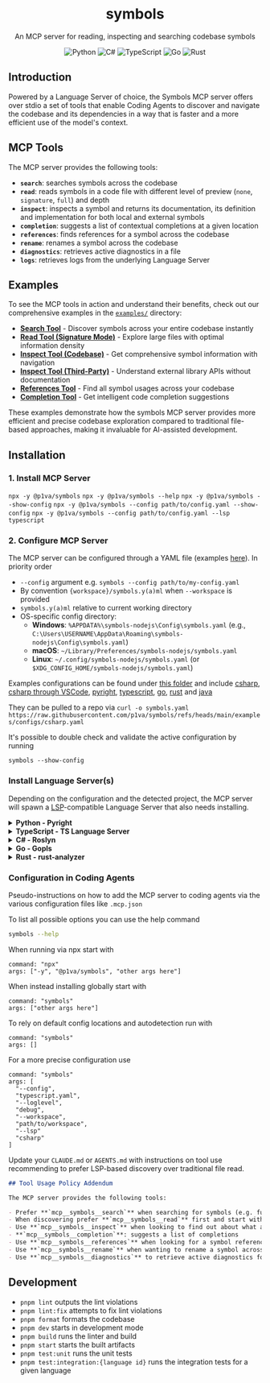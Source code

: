 <div align="center">

# symbols

An MCP server for reading, inspecting and searching codebase symbols

![Python](https://img.shields.io/badge/python-3670A0?&logo=python&logoColor=ffdd54)
![C#](https://img.shields.io/badge/c%23-%23239120.svg?logo=csharp&logoColor=white)
![TypeScript](https://img.shields.io/badge/typescript-%23007ACC.svg?logo=typescript&logoColor=white)
![Go](https://img.shields.io/badge/go-%2300ADD8.svg?logo=go&logoColor=white)
![Rust](https://img.shields.io/badge/rust-%23000000.svg?logo=rust&logoColor=white)

</div>

## Introduction

Powered by a Language Server of choice, the Symbols MCP server offers over stdio a set of tools that enable Coding Agents to discover and navigate the codebase and its dependencies in a way that is faster and a more efficient use of the model's context.

## MCP Tools

The MCP server provides the following tools:

- **`search`**: searches symbols across the codebase
- **`read`**: reads symbols in a code file with different level of preview (`none`, `signature`, `full`) and depth
- **`inspect`**: inspects a symbol and returns its documentation, its definition and implementation for both local and external symbols
- **`completion`**: suggests a list of contextual completions at a given location
- **`references`**: finds references for a symbol across the codebase
- **`rename`**: renames a symbol across the codebase
- **`diagnostics`**: retrieves active diagnostics in a file
- **`logs`**: retrieves logs from the underlying Language Server

## Examples

To see the MCP tools in action and understand their benefits, check out our comprehensive examples in the [`examples/`](examples/) directory:

- **[Search Tool](examples/01-search.md)** - Discover symbols across your entire codebase instantly
- **[Read Tool (Signature Mode)](examples/02-read-signature-mode.md)** - Explore large files with optimal information density
- **[Inspect Tool (Codebase)](examples/03-inspect-codebase-symbol.md)** - Get comprehensive symbol information with navigation
- **[Inspect Tool (Third-Party)](examples/04-inspect-third-party-library.md)** - Understand external library APIs without documentation
- **[References Tool](examples/05-references.md)** - Find all symbol usages across your codebase
- **[Completion Tool](examples/06-completion.md)** - Get intelligent code completion suggestions

These examples demonstrate how the symbols MCP server provides more efficient and precise codebase exploration compared to traditional file-based approaches, making it invaluable for AI-assisted development.

## Installation

### 1. Install MCP Server

`npx -y @p1va/symbols`
`npx -y @p1va/symbols --help`
`npx -y @p1va/symbols --show-config`
`npx -y @p1va/symbols --config path/to/config.yaml --show-config`
`npx -y @p1va/symbols --config path/to/config.yaml --lsp typescript`


### 2. Configure MCP Server

The MCP server can be configured through a YAML file (examples [here](examples/configs/)). In priority order

- `--config` argument e.g. `symbols --config path/to/my-config.yaml`
- By convention `{workspace}/symbols.y(a)ml` when `--workspace` is provided
- `symbols.y(a)ml` relative to current working directory
- OS-specific config directory:
  - **Windows**: `%APPDATA%\symbols-nodejs\Config\symbols.yaml` (e.g., `C:\Users\USERNAME\AppData\Roaming\symbols-nodejs\Config\symbols.yaml`)
  - **macOS**: `~/Library/Preferences/symbols-nodejs/symbols.yaml`
  - **Linux**: `~/.config/symbols-nodejs/symbols.yaml` (or `$XDG_CONFIG_HOME/symbols-nodejs/symbols.yaml`)

Examples configurations can be found under [this folder](examples/configs/) and include [csharp](examples/configs/csharp.yaml), [csharp through VSCode](examples/configs/vscode-csharp.yaml), [pyright](examples/configs/pyright.yaml), [typescript](examples/configs/typescript.yaml), [go](examples/configs/rust.yaml), [rust](examples/configs/go.yaml) and [java](examples/configs/java.yaml)

They can be pulled to a repo via
`curl -o symbols.yaml https://raw.githubusercontent.com/p1va/symbols/refs/heads/main/examples/configs/csharp.yaml`

It's possible to double check and validate the active configuration by running

`symbols --show-config`

### Install Language Server(s)

Depending on the configuration and the detected project, the MCP server will spawn a [LSP](https://microsoft.github.io/language-server-protocol/)-compatible Language Server that also needs installing.

<details>

<summary><b>Python - Pyright</b></summary>

### Installation

```sh
npm install -g pyright
```

To double-check the outcome of the installation run the command below

```sh
pyright-langserver --stdio
```

### Troubleshooting

A sympthom of Pyright not being properly configured is the `diagnostics` tool only reporting module import errors even when none appear in the IDE.

You can update your `pyproject.toml` to correctly point it to the virtual environment location.

```toml
[tool.pyright]
venvPath = "."
venv = ".venv"
```

</details>

<details>

<summary><b>TypeScript - TS Language Server</b></summary>

### Installation

```sh
npm install -g typescript typescript-language-server
```

To double-check the outcome of the installation run the command below

```sh
typescript-language-server --stdio
```

You should see the language server start and wait for LSP messages.

</details>

<details>

<summary><b>C# - Roslyn</b></summary>

### Installation

The official Csharp Language Server is distributed over nuget as a self-contained executable.

To download it via the `dotnet` command, create a temporary project file named `ServerDownload.csproj` with the following content:

```xml
<Project Sdk="Microsoft.NET.Sdk">
  <PropertyGroup>
    <PackageNameBase>Microsoft.CodeAnalysis.LanguageServer</PackageNameBase>
    <PackageVersion>5.0.0-1.25353.13</PackageVersion>
    <RestorePackagesPath  Condition=" '$(RestorePackagesPath)' == '' ">/tmp/lsp-download</RestorePackagesPath>
    <ServerPath Condition=" '$(DownloadPath)' == '' ">./LspServer/</ServerPath>
    <TargetFramework>net9.0</TargetFramework>
    <DisableImplicitNuGetFallbackFolder>true</DisableImplicitNuGetFallbackFolder>
    <AutomaticallyUseReferenceAssemblyPackages>false</AutomaticallyUseReferenceAssemblyPackages>
    <RestoreSources>
      https://pkgs.dev.azure.com/azure-public/vside/_packaging/vs-impl/nuget/v3/index.json
    </RestoreSources>
  </PropertyGroup>
  <ItemGroup>
    <PackageDownload Include="$(PackageNameBase).$(Platform)" version="[$(PackageVersion)]" />
  </ItemGroup>
  <Target Name="SimplifyPath" AfterTargets="Restore">
    <PropertyGroup>
      <PackageIdFolderName>$(PackageNameBase.ToLower()).$(Platform.ToLower())</PackageIdFolderName>
      <PackageContentPath>$(RestorePackagesPath)/$(PackageIdFolderName)/$(PackageVersion)/content/LanguageServer/$(Platform)/</PackageContentPath>
    </PropertyGroup>
    <ItemGroup>
      <ServerFiles Include="$(PackageContentPath)**/*" />
    </ItemGroup>
    <Copy SourceFiles="@(ServerFiles)" DestinationFolder="$(ServerPath)%(RecursiveDir)" />
    <RemoveDir Directories="$(RestorePackagesPath)" />
  </Target>
</Project>
```

Then pick the platform identifier matching your machine

- `win-x64`
- `win-arm64`
- `linux-x64`
- `linux-arm64`
- `linux-musl-x64`
- `linux-musl-arm64`
- `osx-x64`
- `osx-arm64`
- `neutral`

Finally restore the temporary project to download the Language Server to the `ServerPath` location

```sh
dotnet restore ServerDownload.csproj \
  /p:Platform=YOUR-PLATFORM-ID \
  /p:ServerPath=$HOME/.csharp-lsp/
```

To double-check the outcome of the installation run the command below

```sh
$HOME/.csharp-lsp/Microsoft.CodeAnalysis.LanguageServer --version
```

</details>

<details>

<summary><b>Go - Gopls</b></summary>

### Installation

```sh
go install golang.org/x/tools/gopls@latest
```

To double-check the outcome of the installation run the command below

```sh
gopls version
```

</details>

<details>

<summary><b>Rust - rust-analyzer</b></summary>

### Installation

```sh
rustup component add rust-analyzer
```

To double-check the outcome of the installation run the command below

```sh
rust-analyzer --version
```

</details>

### Configuration in Coding Agents

Pseudo-instructions on how to add the MCP server to coding agents via the various configuration files like `.mcp.json`

To list all possible options you can use the help command

```sh
symbols --help
```

When running via npx start with

```
command: "npx"
args: ["-y", "@p1va/symbols", "other args here"]
```

When instead installing globally start with

```
command: "symbols"
args: ["other args here"]
```

To rely on default config locations and autodetection run with

```
command: "symbols"
args: []
```

For a more precise configuration use

```
command: "symbols"
args: [
  "--config",
  "typescript.yaml",
  "--loglevel",
  "debug",
  "--workspace",
  "path/to/workspace",
  "--lsp"
  "csharp"
]
```

Update your `CLAUDE.md` or `AGENTS.md` with instructions on tool use recommending to prefer LSP-based discovery over traditional file read.

```md
## Tool Usage Policy Addendum

The MCP server provides the following tools:

- Prefer **`mcp__symbols__search`** when searching for symbols (e.g. function names, types, ect), use your usual tool for other kinds of searches (e.g. \*.ts)
- When discovering prefer **`mcp__symbols__read`** first and start with previewMode: `none` to get a sense of what is in there then if needed increase to `signature` or `full` symbols in a given file with different level of details.
- Use **`mcp__symbols__inspect`** when looking to find out about what a symbol does, its signature, its definition, its implementation. Then if needed keep exploring the suggested locations with `mcp__symbols__read`
- **`mcp__symbols__completion`**: suggests a list of completions
- Use **`mcp__symbols__references`** when looking for a symbol references across the codebase
- Use **`mcp__symbols__rename`** when wanting to rename a symbol across the codebase
- Use **`mcp__symbols__diagnostics`** to retrieve active diagnostics for a given document
```

## Development

- `pnpm lint` outputs the lint violations
- `pnpm lint:fix` attempts to fix lint violations
- `pnpm format` formats the codebase
- `pnpm dev` starts in development mode
- `pnpm build` runs the linter and build
- `pnpm start` starts the built artifacts
- `pnpm test:unit` runs the unit tests
- `pnpm test:integration:{language id}` runs the integration tests for a given language
